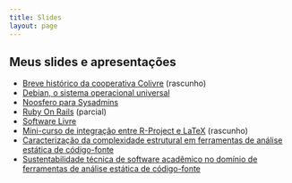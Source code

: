 ```yaml
---
title: Slides
layout: page
---
```


## Meus slides e apresentações

* [Breve histórico da cooperativa Colivre](/slides/colivre.html) (rascunho)
* [Debian, o sistema operacional universal](/slides/debian.html)
* [Noosfero para Sysadmins](/slides/noosfero.html)
* [Ruby On Rails](/slides/ruby-on-rails.html) (parcial)
* [Software Livre](/slides/software-livre.html)
* [Mini-curso de integração entre R-Project e LaTeX](/slides/integracao-r-project-latex.html) (rascunho)
* [Caracterização da complexidade estrutural em ferramentas de análise estática de código-fonte](/slides/caracterizacao-analise-estatica.html)
* [Sustentabilidade técnica de software acadêmico no domínio de ferramentas de análise estática de código-fonte](/slides/sustentabilidade-software-academico.html)
